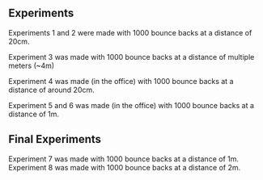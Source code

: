 ## Experiments

Experiments 1 and 2 were made with 1000 bounce backs at a distance of 20cm.

Experiment 3 was made with 1000 bounce backs at a distance of multiple meters (~4m)

Experiment 4 was made (in the office) with 1000 bounce backs at a distance of around 20cm.

Experiment 5 and 6 was made (in the office) with 1000 bounce backs at a distance of 1m.

## Final Experiments

Experiment 7 was made with 1000 bounce backs at a distance of 1m.
Experiment 8 was made with 1000 bounce backs at a distance of 2m.
